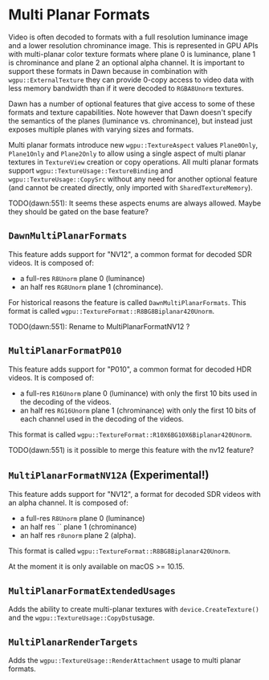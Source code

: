 # Multi Planar Formats

Video is often decoded to formats with a full resolution luminance image and a lower resolution chrominance image.
This is represented in GPU APIs with multi-planar color texture formats where plane 0 is luminance, plane 1 is chrominance and plane 2 an optional alpha channel. It is important to support these formats in Dawn because in combination with `wgpu::ExternalTexture` they can provide 0-copy access to video data with less memory bandwidth than if it were decoded to `RGBA8Unorm` textures.

Dawn has a number of optional features that give access to some of these formats and texture capabilities.
Note however that Dawn doesn't specify the semantics of the planes (luminance vs. chrominance), but instead just exposes multiple planes with varying sizes and formats.

Multi planar formats introduce new `wgpu::TextureAspect` values `Plane0Only`, `Plane1Only` and `Plane2Only` to allow using a single aspect of multi planar textures in `TextureView` creation or copy operations. All multi planar formats support `wgpu::TextureUsage::TextureBinding` and `wgpu::TextureUsage::CopySrc` without any need for another optional feature (and cannot be created directly, only imported with `SharedTextureMemory`).

TODO(dawn:551): It seems these aspects enums are always allowed. Maybe they should be gated on the base feature?

## `DawnMultiPlanarFormats`

This feature adds support for "NV12", a common format for decoded SDR videos.
It is composed of:

 - a full-res `R8Unorm` plane 0 (luminance)
 - an half res `RG8Unorm` plane 1 (chrominance).

For historical reasons the feature is called `DawnMultiPlanarFormats`.
This format is called `wgpu::TextureFormat::R8BG8Biplanar420Unorm`.

TODO(dawn:551): Rename to MultiPlanarFormatNV12 ?

## `MultiPlanarFormatP010`

This feature adds support for "P010", a common format for decoded HDR videos.
It is composed of:

 - a full-res `R16Unorm` plane 0 (luminance) with only the first 10 bits used in the decoding of the videos.
 - an half res `RG16Unorm` plane 1 (chrominance) with only the first 10 bits of each channel used in the decoding of the videos.

This format is called `wgpu::TextureFormat::R10X6BG10X6Biplanar420Unorm`.

TODO(dawn:551) is it possible to merge this feature with the nv12 feature?

## `MultiPlanarFormatNV12A` (Experimental!)

This feature adds support for "NV12", a format for decoded SDR videos with an alpha channel.
It is composed of:

 - a full-res `R8Unorm` plane 0 (luminance)
 - an half res `` plane 1 (chrominance)
 - an half res `r8unorm` plane 2 (alpha).

This format is called `wgpu::TextureFormat::R8BG8Biplanar420Unorm`.

At the moment it is only available on macOS >= 10.15.

## `MultiPlanarFormatExtendedUsages`

Adds the ability to create multi-planar textures with `device.CreateTexture()` and the `wgpu::TextureUsage::CopyDst`usage.

## `MultiPlanarRenderTargets`

Adds the `wgpu::TextureUsage::RenderAttachment` usage to multi planar formats.
